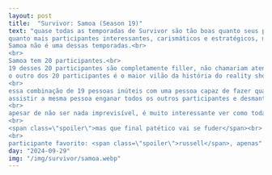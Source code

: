 ```yaml
---
layout: post
title:  "Survivor: Samoa (Season 19)"
text: "quase todas as temporadas de Survivor são tão boas quanto seus participantes.<br>
quanto mais participantes interessantes, carismáticos e estratégicos, melhor é a temporada.<br>
Samoa não é uma dessas temporadas.<br>
<br>
Samoa tem 20 participantes.<br>
19 desses 20 participantes são completamente filler, não chamariam atenção em qualquer outra temporada de Survivor. é praticamente impossível torcer pra qualquer um deles ganhar no final.<br>
o outro dos 20 participantes é o maior vilão da história do reality show.<br>
<br>
essa combinação de 19 pessoas inúteis com uma pessoa capaz de fazer qualquer coisa para ganhar 1 milhão de dólares resulta em uma das temporadas mais únicas de Survivor.<br>
assistir a mesma pessoa enganar todos os outros participantes e desmantelar a aliança mais forte da temporada enquanto NINGUÉM sequer cogita eliminar ela é muito bonito.<br>
<br>
apesar de não ser nada imprevisível, é muito interessante ver como todas as peças de quebra-cabeça se encaixam pra formar o jogo mais dominante e manipulador de Survivor que eu já vi<br>
<br>
<span class=\"spoiler\">mas que final patético vai se fuder</span><br>
<br>
participante favorito: <span class=\"spoiler\">russell</span>, apenas"
day: "2024-09-29"
img: "/img/survivor/samoa.webp"
---
```


